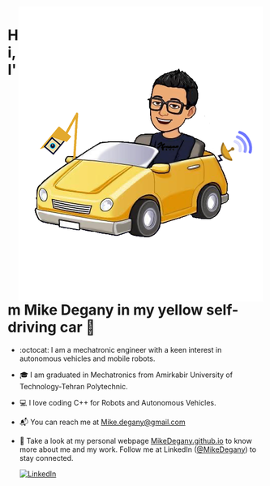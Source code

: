 <img align="right" src="https://github.com/Dehghanni/Dehghanni/blob/main/MohammadInAV_(Equipped).png" alt="Mohammad Dehghani and his autonomous car"/>

# Hi, I'm Mike Degany in my yellow self-driving car 👋

- :octocat: I am a mechatronic engineer with a keen interest in autonomous vehicles and mobile robots.

- :mortar_board: I am graduated in Mechatronics from Amirkabir University of Technology-Tehran Polytechnic.

- :computer: I love coding C++ for Robots and Autonomous Vehicles.

- :mailbox_with_mail: You can reach me at <a target="_blank" href="mailto:Mike.degany@gmail.com">Mike.degany@gmail.com</a>

- :rocket: Take a look at my personal webpage <a target="_blank" href="https://5f63f171d61eb.site123.me">MikeDegany.github.io</a> to know more about me and my work. Follow me at LinkedIn (<a target="_blank" href="https://www.linkedin.com/in/mikedegany">@MikeDegany</a>) to stay connected.

     [![LinkedIn](https://img.shields.io/badge/LinkedIn-0077B5?style=for-the-badge&logo=linkedin&logoColor=white)](https://www.linkedin.com/in/mikedegany/)

